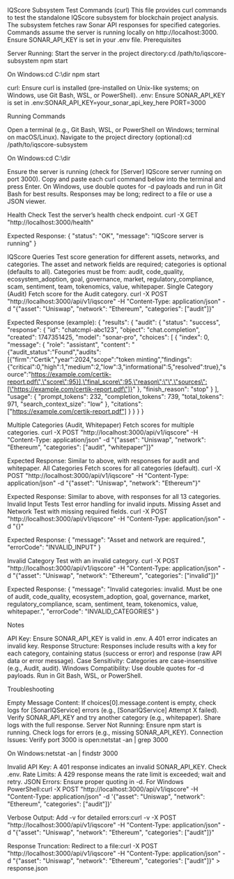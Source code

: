 IQScore Subsystem Test Commands (curl)
This file provides curl commands to test the standalone IQScore subsystem for blockchain project analysis. The subsystem fetches raw Sonar API responses for specified categories. Commands assume the server is running locally on http://localhost:3000. Ensure SONAR_API_KEY is set in your .env file.
Prerequisites

Server Running: Start the server in the project directory:cd /path/to/iqscore-subsystem
npm start

On Windows:cd C:\dir
npm start


curl: Ensure curl is installed (pre-installed on Unix-like systems; on Windows, use Git Bash, WSL, or PowerShell).
.env: Ensure SONAR_API_KEY is set in .env:SONAR_API_KEY=your_sonar_api_key_here
PORT=3000



Running Commands

Open a terminal (e.g., Git Bash, WSL, or PowerShell on Windows; terminal on macOS/Linux).
Navigate to the project directory (optional):cd /path/to/iqscore-subsystem

On Windows:cd C:\dir


Ensure the server is running (check for [Server] IQScore server running on port 3000).
Copy and paste each curl command below into the terminal and press Enter.
On Windows, use double quotes for -d payloads and run in Git Bash for best results. Responses may be long; redirect to a file or use a JSON viewer.

Health Check
Test the server’s health check endpoint.
curl -X GET "http://localhost:3000/health"

Expected Response:
{
  "status": "OK",
  "message": "IQScore server is running"
}

IQScore Queries
Test score generation for different assets, networks, and categories. The asset and network fields are required; categories is optional (defaults to all). Categories must be from: audit, code_quality, ecosystem_adoption, goal, governance, market, regulatory_compliance, scam, sentiment, team, tokenomics, value, whitepaper.
Single Category (Audit)
Fetch score for the Audit category.
curl -X POST "http://localhost:3000/api/v1/iqscore" -H "Content-Type: application/json" -d "{\"asset\": \"Uniswap\", \"network\": \"Ethereum\", \"categories\": [\"audit\"]}"

Expected Response (example):
{
  "results": {
    "audit": {
      "status": "success",
      "response": {
        "id": "chatcmpl-abc123",
        "object": "chat.completion",
        "created": 1747351425,
        "model": "sonar-pro",
        "choices": [
          {
            "index": 0,
            "message": {
              "role": "assistant",
              "content": "{\"audit_status\":\"Found\",\"audits\":[{\"firm\":\"Certik\",\"year\":2024,\"scope\":\"token minting\",\"findings\":{\"critical\":0,\"high\":1,\"medium\":2,\"low\":3,\"informational\":5,\"resolved\":true},\"source\":\"https://example.com/certik-report.pdf\",\"score\":95}],\"final_score\":95,\"reason\":\"\",\"sources\":[\"https://example.com/certik-report.pdf\"]}"
            },
            "finish_reason": "stop"
          }
        ],
        "usage": {
          "prompt_tokens": 232,
          "completion_tokens": 739,
          "total_tokens": 971,
          "search_context_size": "low"
        },
        "citations": ["https://example.com/certik-report.pdf"]
      }
    }
  }
}

Multiple Categories (Audit, Whitepaper)
Fetch scores for multiple categories.
curl -X POST "http://localhost:3000/api/v1/iqscore" -H "Content-Type: application/json" -d "{\"asset\": \"Uniswap\", \"network\": \"Ethereum\", \"categories\": [\"audit\", \"whitepaper\"]}"

Expected Response: Similar to above, with responses for audit and whitepaper.
All Categories
Fetch scores for all categories (default).
curl -X POST "http://localhost:3000/api/v1/iqscore" -H "Content-Type: application/json" -d "{\"asset\": \"Uniswap\", \"network\": \"Ethereum\"}"

Expected Response: Similar to above, with responses for all 13 categories.
Invalid Input Tests
Test error handling for invalid inputs.
Missing Asset and Network
Test with missing required fields.
curl -X POST "http://localhost:3000/api/v1/iqscore" -H "Content-Type: application/json" -d "{}"

Expected Response:
{
  "message": "Asset and network are required.",
  "errorCode": "INVALID_INPUT"
}

Invalid Category
Test with an invalid category.
curl -X POST "http://localhost:3000/api/v1/iqscore" -H "Content-Type: application/json" -d "{\"asset\": \"Uniswap\", \"network\": \"Ethereum\", \"categories\": [\"invalid\"]}"

Expected Response:
{
  "message": "Invalid categories: invalid. Must be one of audit, code_quality, ecosystem_adoption, goal, governance, market, regulatory_compliance, scam, sentiment, team, tokenomics, value, whitepaper.",
  "errorCode": "INVALID_CATEGORIES"
}

Notes

API Key: Ensure SONAR_API_KEY is valid in .env. A 401 error indicates an invalid key.
Response Structure: Responses include results with a key for each category, containing status (success or error) and response (raw API data or error message).
Case Sensitivity: Categories are case-insensitive (e.g., Audit, audit).
Windows Compatibility: Use double quotes for -d payloads. Run in Git Bash, WSL, or PowerShell.

Troubleshooting

Empty Message Content: If choices[0].message.content is empty, check logs for [SonarIQService] errors (e.g., [SonarIQService] Attempt X failed). Verify SONAR_API_KEY and try another category (e.g., whitepaper). Share logs with the full response.
Server Not Running: Ensure npm start is running. Check logs for errors (e.g., missing SONAR_API_KEY).
Connection Issues: Verify port 3000 is open:netstat -an | grep 3000

On Windows:netstat -an | findstr 3000


Invalid API Key: A 401 response indicates an invalid SONAR_API_KEY. Check .env.
Rate Limits: A 429 response means the rate limit is exceeded; wait and retry.
JSON Errors: Ensure proper quoting in -d. For Windows PowerShell:curl -X POST "http://localhost:3000/api/v1/iqscore" -H "Content-Type: application/json" -d '{"asset": "Uniswap", "network": "Ethereum", "categories": ["audit"]}'


Verbose Output: Add -v for detailed errors:curl -v -X POST "http://localhost:3000/api/v1/iqscore" -H "Content-Type: application/json" -d "{\"asset\": \"Uniswap\", \"network\": \"Ethereum\", \"categories\": [\"audit\"]}"


Response Truncation: Redirect to a file:curl -X POST "http://localhost:3000/api/v1/iqscore" -H "Content-Type: application/json" -d "{\"asset\": \"Uniswap\", \"network\": \"Ethereum\", \"categories\": [\"audit\"]}" > response.json



